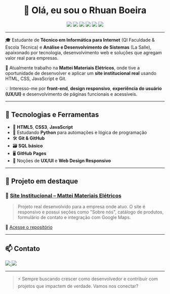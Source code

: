 <h1 align="center">👋 Olá, eu sou o Rhuan Boeira</h1>

<p align="center">
  <img src="https://img.shields.io/badge/HTML5-E34F26?style=for-the-badge&logo=html5&logoColor=white"/>
  <img src="https://img.shields.io/badge/CSS3-1572B6?style=for-the-badge&logo=css3&logoColor=white"/>
  <img src="https://img.shields.io/badge/JavaScript-F7DF1E?style=for-the-badge&logo=javascript&logoColor=black"/>
  <img src="https://img.shields.io/badge/Python-3776AB?style=for-the-badge&logo=python&logoColor=white"/>
  <img src="https://img.shields.io/badge/Git-F05032?style=for-the-badge&logo=git&logoColor=white"/>
  <img src="https://img.shields.io/badge/GitHub-181717?style=for-the-badge&logo=github&logoColor=white"/>
</p>

---

🎓 Estudante de **Técnico em Informática para Internet** (QI Faculdade & Escola Técnica) e **Análise e Desenvolvimento de Sistemas** (La Salle), apaixonado por tecnologia, desenvolvimento web e soluções que agregam valor real para empresas.

💼 Atualmente trabalho na **Mattei Materiais Elétricos**, onde tive a oportunidade de desenvolver e aplicar um **site institucional real** usando HTML, CSS, JavaScript e Git.

💡 Interesso-me por **front-end**, **design responsivo**, **experiência do usuário (UX/UI)** e desenvolvimento de páginas funcionais e acessíveis.

---

## 🚀 Tecnologias e Ferramentas

- 🔹 **HTML5**, **CSS3**, **JavaScript**
- 🐍 Estudando **Python** para automações e lógica de programação
- 🛠️ **Git & GitHub**
- 🗃️ **SQL básico**
- 🖥️ **GitHub Pages**
- 🎨 Noções de **UX/UI** e **Web Design Responsivo**

---

## 📌 Projeto em destaque

### 🔹 [Site Institucional – Mattei Materiais Elétricos](https://github.com/rhuanboeira/site-mattei-main)
> Projeto real desenvolvido para a empresa onde atuo. O site é responsivo e possui seções como "Sobre nós", catálogo de produtos, formulário de contato e integração com Google Maps.

🔗 [Acesse o repositório](https://github.com/rhuanboeira/site-mattei-main)

---

## 📫 Contato

<p align="left">
  <a href="mailto:rhuannboeira@gmail.com">
    <img src="https://img.shields.io/badge/Email-rhuannboeira@gmail.com-red?style=flat&logo=gmail&logoColor=white"/>
  </a>
  <a href="https://www.linkedin.com/in/rhuan-boeira" target="_blank">
    <img src="https://img.shields.io/badge/LinkedIn-rhuan--boeira-blue?style=flat&logo=linkedin&logoColor=white"/>
  </a>
</p>

---

> ⚡ Sempre buscando crescer como desenvolvedor e contribuir com projetos que impactem de verdade. Vamos nos conectar?
